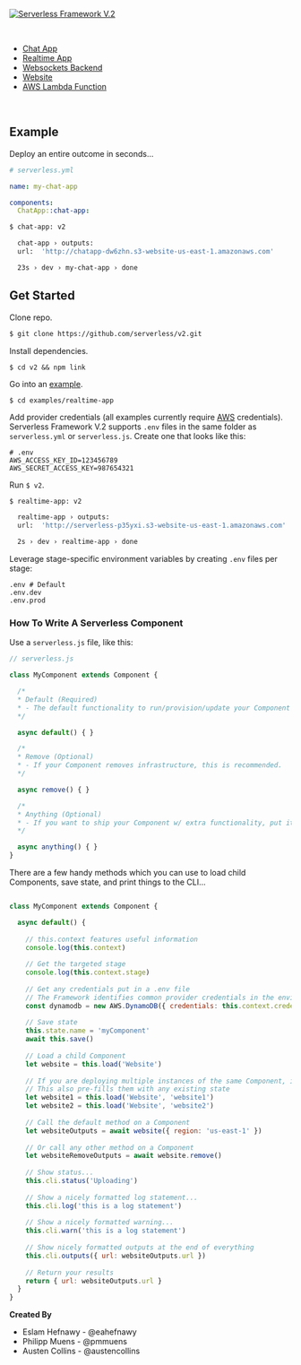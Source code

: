 [![Serverless Framework V.2](https://s3.amazonaws.com/assets.github.serverless/readme-serverless-framework-v2-1.png)](http://serverless.com)

&nbsp;

* [Chat App](./examples/chat-app)
* [Realtime App](./examples/realtime-app)
* [Websockets Backend](./examples/socket)
* [Website](./examples/website)
* [AWS Lambda Function](./examples/aws-lambda)

&nbsp;

## Example

Deploy an entire outcome in seconds...

```yaml
# serverless.yml

name: my-chat-app

components:
  ChatApp::chat-app:
```
```bash
$ chat-app: v2

  chat-app › outputs:
  url:  'http://chatapp-dw6zhn.s3-website-us-east-1.amazonaws.com'

  23s › dev › my-chat-app › done
```

## Get Started

Clone repo.

```bash
$ git clone https://github.com/serverless/v2.git
```

Install dependencies.

```
$ cd v2 && npm link
```

Go into an [example](./examples).

```
$ cd examples/realtime-app
```

Add provider credentials (all examples currently require [AWS](https://aws.amazon.com/) credentials).  Serverless Framework V.2 supports `.env` files in the same folder as `serverless.yml` or `serverless.js`.  Create one that looks like this:

```text
# .env
AWS_ACCESS_KEY_ID=123456789
AWS_SECRET_ACCESS_KEY=987654321
```

Run `$ v2`.

```bash
$ realtime-app: v2

  realtime-app › outputs:
  url:  'http://serverless-p35yxi.s3-website-us-east-1.amazonaws.com'

  2s › dev › realtime-app › done
```

Leverage stage-specific environment variables by creating `.env` files per stage:

```
.env # Default
.env.dev
.env.prod
```

### How To Write A Serverless Component

Use a `serverless.js` file, like this:

```javascript
// serverless.js

class MyComponent extends Component {

  /*
  * Default (Required)
  * - The default functionality to run/provision/update your Component
  */

  async default() { }

  /*
  * Remove (Optional)
  * - If your Component removes infrastructure, this is recommended.
  */

  async remove() { }

  /*
  * Anything (Optional)
  * - If you want to ship your Component w/ extra functionality, put it in a method.
  */

  async anything() { }
}

```

There are a few handy methods which you can use to load child Components, save state, and print things to the CLI...


```javascript

class MyComponent extends Component {

  async default() {
  
    // this.context features useful information
    console.log(this.context)
    
    // Get the targeted stage
    console.log(this.context.stage)
    
    // Get any credentials put in a .env file
    // The Framework identifies common provider credentials in the environment and adds them to this.context.credentials
    const dynamodb = new AWS.DynamoDB({ credentials: this.context.credentials.aws })
  
    // Save state
    this.state.name = 'myComponent'
    await this.save()
    
    // Load a child Component
    let website = this.load('Website')
    
    // If you are deploying multiple instances of the same Component, include an instance id.
    // This also pre-fills them with any existing state
    let website1 = this.load('Website', 'website1')
    let website2 = this.load('Website', 'website2')
    
    // Call the default method on a Component
    let websiteOutputs = await website({ region: 'us-east-1' })
    
    // Or call any other method on a Component
    let websiteRemoveOutputs = await website.remove()
    
    // Show status...
    this.cli.status('Uploading')
    
    // Show a nicely formatted log statement...
    this.cli.log('this is a log statement')
    
    // Show a nicely formatted warning...
    this.cli.warn('this is a log statement')
    
    // Show nicely formatted outputs at the end of everything
    this.cli.outputs({ url: websiteOutputs.url })
    
    // Return your results
    return { url: websiteOutputs.url }
  }
}
```


**Created By**

* Eslam Hefnawy - @eahefnawy
* Philipp Muens - @pmmuens
* Austen Collins - @austencollins
